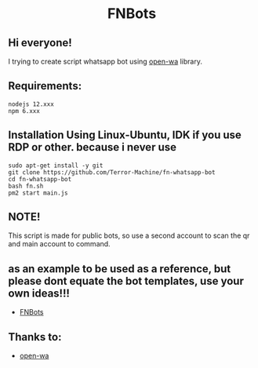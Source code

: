 <h1 align="center">FNBots</h1>

## Hi everyone! 

I trying to create script whatsapp bot using [open-wa](https://github.com/open-wa/wa-automate-nodejs) library.

## Requirements:
```
nodejs 12.xxx
npm 6.xxx
```

## Installation Using Linux-Ubuntu, IDK if you use RDP or other. because i never use
```
sudo apt-get install -y git
git clone https://github.com/Terror-Machine/fn-whatsapp-bot
cd fn-whatsapp-bot
bash fn.sh
pm2 start main.js
```
## NOTE!
This script is made for public bots, so use a second account to scan the qr and main account to command.

## as an example to be used as a reference, but please dont equate the bot templates, use your own ideas!!!
- [FNBots](https://https://api.whatsapp.com/send?phone=6288239049722&text=.commands)

## Thanks to:
- [open-wa](https://github.com/open-wa/wa-automate-nodejs)
